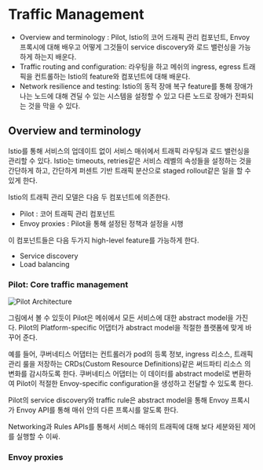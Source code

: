 # Traffic Management

* Overview and terminology : Pilot, Istio의 코어 드래픽 관리 컴포넌트, Envoy 프록시에 대해 배우고 어떻게 그것들이 service discovery와 로드 밸런싱을 가능하게 하는지 배운다.
* Traffic routing and configuration: 라우팅을 하고 메쉬의 ingress, egress 트래픽을 컨트롤하는 Istio의 feature와 컴포넌트에 대해 배운다.
* Network resilience and testing: Istio의 동적 장애 복구 feature를 통해 장애가 나는 노드에 대해 견딜 수 있는 시스템을 설정할 수 있고 다른 노드로 장애가 전파되는 것을 막을 수 있다.

## Overview and terminology

Istio를 통해 서비스의 업데이트 없이 서비스 매쉬에서 트래픽 라우팅과 로드 밸런싱을 관리할 수 있다. Istio는 timeouts, retries같은 서비스 레벨의 속성들을 설정하는 것을 간단하게 하고, 간단하게 퍼센트 기반 트래픽 분산으로 staged rollout같은 일을 할 수 있게 한다.

Istio의 트래픽 관리 모델은 다음 두 컴포넌트에 의존한다.

* Pilot : 코어 트래픽 관리 컴포넌트
* Envoy proxies : Pilot을 통해 설정된 정책과 설정을 시행

이 컴포넌트들은 다음 두가지 high-level feature를 가능하게 한다.

* Service discovery
* Load balancing

### Pilot: Core traffic management

![Pilot Architecture](https://istio.io/docs/concepts/traffic-management/pilot-arch.svg)

그림에서 볼 수 있듯이 Pilot은 메쉬에서 모든 서비스에 대한 abstract model을 가진다. Pilot의 Platform-specific 어댑터가 abstract model을 적절한 플랫폼에 맞게 바꾸어 준다.

예를 들어, 쿠버네티스 어댑터는 컨트롤러가 pod의 등록 정보, ingress 리소스, 트래픽 관리 룰을 저장하는 CRDs(Custom Resource Definitions)같은 써드파티 리소스 의 변화를 감시하도록 한다. 쿠버네티스 어댑터는 이 데이터를 abstract model로 변환하여 Pilot이 적절한 Envoy-specific configuration을 생성하고 전달할 수 있도록 한다.

Pilot의 service discovery와 traffic rule은 abstract model을 통해 Envoy 프록시가 Envoy API를 통해 매쉬 안의 다른 프록시를 알도록 한다.

Networking과 Rules APIs를 통해서 서비스 매쉬의 트래픽에 대해 보다 세분와된 제어를 실행할 수 이싸.

### Envoy proxies

